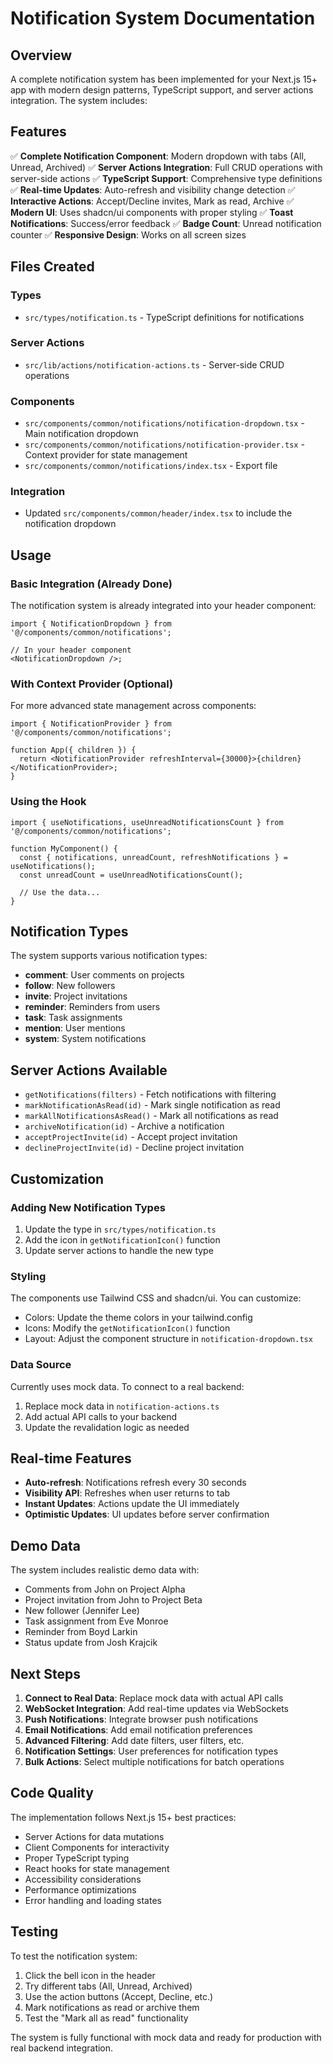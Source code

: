 # Notification System Documentation

## Overview

A complete notification system has been implemented for your Next.js 15+ app with modern design patterns, TypeScript support, and server actions integration. The system includes:

## Features

✅ **Complete Notification Component**: Modern dropdown with tabs (All, Unread, Archived)
✅ **Server Actions Integration**: Full CRUD operations with server-side actions
✅ **TypeScript Support**: Comprehensive type definitions
✅ **Real-time Updates**: Auto-refresh and visibility change detection
✅ **Interactive Actions**: Accept/Decline invites, Mark as read, Archive
✅ **Modern UI**: Uses shadcn/ui components with proper styling
✅ **Toast Notifications**: Success/error feedback
✅ **Badge Count**: Unread notification counter
✅ **Responsive Design**: Works on all screen sizes

## Files Created

### Types

- `src/types/notification.ts` - TypeScript definitions for notifications

### Server Actions

- `src/lib/actions/notification-actions.ts` - Server-side CRUD operations

### Components

- `src/components/common/notifications/notification-dropdown.tsx` - Main notification dropdown
- `src/components/common/notifications/notification-provider.tsx` - Context provider for state management
- `src/components/common/notifications/index.tsx` - Export file

### Integration

- Updated `src/components/common/header/index.tsx` to include the notification dropdown

## Usage

### Basic Integration (Already Done)

The notification system is already integrated into your header component:

```tsx
import { NotificationDropdown } from '@/components/common/notifications';

// In your header component
<NotificationDropdown />;
```

### With Context Provider (Optional)

For more advanced state management across components:

```tsx
import { NotificationProvider } from '@/components/common/notifications';

function App({ children }) {
  return <NotificationProvider refreshInterval={30000}>{children}</NotificationProvider>;
}
```

### Using the Hook

```tsx
import { useNotifications, useUnreadNotificationsCount } from '@/components/common/notifications';

function MyComponent() {
  const { notifications, unreadCount, refreshNotifications } = useNotifications();
  const unreadCount = useUnreadNotificationsCount();

  // Use the data...
}
```

## Notification Types

The system supports various notification types:

- **comment**: User comments on projects
- **follow**: New followers
- **invite**: Project invitations
- **reminder**: Reminders from users
- **task**: Task assignments
- **mention**: User mentions
- **system**: System notifications

## Server Actions Available

- `getNotifications(filters)` - Fetch notifications with filtering
- `markNotificationAsRead(id)` - Mark single notification as read
- `markAllNotificationsAsRead()` - Mark all notifications as read
- `archiveNotification(id)` - Archive a notification
- `acceptProjectInvite(id)` - Accept project invitation
- `declineProjectInvite(id)` - Decline project invitation

## Customization

### Adding New Notification Types

1. Update the type in `src/types/notification.ts`
2. Add the icon in `getNotificationIcon()` function
3. Update server actions to handle the new type

### Styling

The components use Tailwind CSS and shadcn/ui. You can customize:

- Colors: Update the theme colors in your tailwind.config
- Icons: Modify the `getNotificationIcon()` function
- Layout: Adjust the component structure in `notification-dropdown.tsx`

### Data Source

Currently uses mock data. To connect to a real backend:

1. Replace mock data in `notification-actions.ts`
2. Add actual API calls to your backend
3. Update the revalidation logic as needed

## Real-time Features

- **Auto-refresh**: Notifications refresh every 30 seconds
- **Visibility API**: Refreshes when user returns to tab
- **Instant Updates**: Actions update the UI immediately
- **Optimistic Updates**: UI updates before server confirmation

## Demo Data

The system includes realistic demo data with:

- Comments from John on Project Alpha
- Project invitation from John to Project Beta
- New follower (Jennifer Lee)
- Task assignment from Eve Monroe
- Reminder from Boyd Larkin
- Status update from Josh Krajcik

## Next Steps

1. **Connect to Real Data**: Replace mock data with actual API calls
2. **WebSocket Integration**: Add real-time updates via WebSockets
3. **Push Notifications**: Integrate browser push notifications
4. **Email Notifications**: Add email notification preferences
5. **Advanced Filtering**: Add date filters, user filters, etc.
6. **Notification Settings**: User preferences for notification types
7. **Bulk Actions**: Select multiple notifications for batch operations

## Code Quality

The implementation follows Next.js 15+ best practices:

- Server Actions for data mutations
- Client Components for interactivity
- Proper TypeScript typing
- React hooks for state management
- Accessibility considerations
- Performance optimizations
- Error handling and loading states

## Testing

To test the notification system:

1. Click the bell icon in the header
2. Try different tabs (All, Unread, Archived)
3. Use the action buttons (Accept, Decline, etc.)
4. Mark notifications as read or archive them
5. Test the "Mark all as read" functionality

The system is fully functional with mock data and ready for production with real backend integration.
